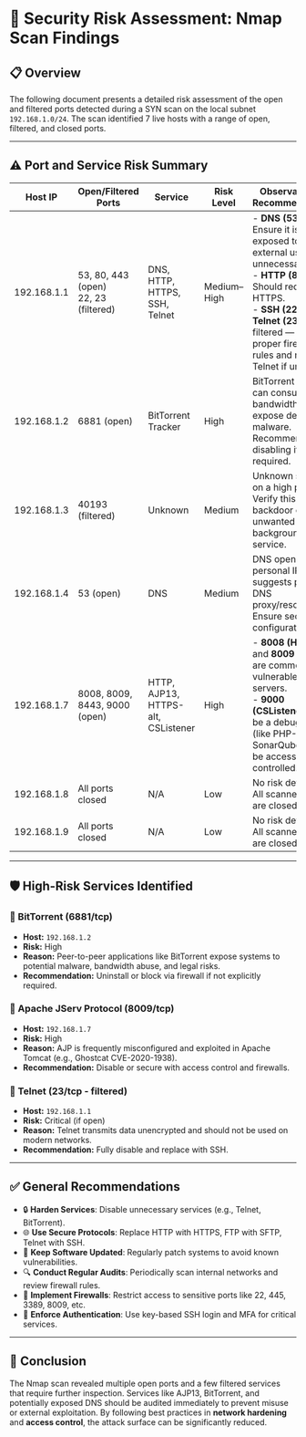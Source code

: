 # 🔐 Security Risk Assessment: Nmap Scan Findings

## 📋 Overview

The following document presents a detailed risk assessment of the open and filtered ports detected during a SYN scan on the local subnet `192.168.1.0/24`. The scan identified 7 live hosts with a range of open, filtered, and closed ports.

---

## ⚠️ Port and Service Risk Summary

| Host IP        | Open/Filtered Ports          | Service                  | Risk Level | Observations & Recommendations |
|----------------|------------------------------|--------------------------|------------|--------------------------------|
| 192.168.1.1    | 53, 80, 443 (open) <br> 22, 23 (filtered) | DNS, HTTP, HTTPS, SSH, Telnet | Medium–High | - **DNS (53)**: Ensure it is not exposed to external users unnecessarily. <br> - **HTTP (80)**: Should redirect to HTTPS. <br> - **SSH (22)** and **Telnet (23)** are filtered — ensure proper firewall rules and remove Telnet if unused. |
| 192.168.1.2    | 6881 (open)                  | BitTorrent Tracker       | High       | BitTorrent traffic can consume bandwidth and expose devices to malware. Recommend disabling if not required. |
| 192.168.1.3    | 40193 (filtered)             | Unknown                  | Medium     | Unknown service on a high port. Verify this is not a backdoor or unwanted background service. |
| 192.168.1.4    | 53 (open)                    | DNS                      | Medium     | DNS open on a personal IP suggests possible DNS proxy/resolver. Ensure secure configuration. |
| 192.168.1.7    | 8008, 8009, 8443, 9000 (open)| HTTP, AJP13, HTTPS-alt, CSListener | High       | - **8008 (HTTP)** and **8009 (AJP13)** are common in vulnerable Tomcat servers. <br> - **9000 (CSListener)** could be a debugger port (like PHP-FPM or SonarQube). Must be access-controlled. |
| 192.168.1.8    | All ports closed             | N/A                      | Low        | No risk detected. All scanned ports are closed. |
| 192.168.1.9    | All ports closed             | N/A                      | Low        | No risk detected. All scanned ports are closed. |

---

## 🛡️ High-Risk Services Identified

### 📌 BitTorrent (6881/tcp)
- **Host:** `192.168.1.2`
- **Risk:** High
- **Reason:** Peer-to-peer applications like BitTorrent expose systems to potential malware, bandwidth abuse, and legal risks.  
- **Recommendation:** Uninstall or block via firewall if not explicitly required.

### 📌 Apache JServ Protocol (8009/tcp)
- **Host:** `192.168.1.7`
- **Risk:** High
- **Reason:** AJP is frequently misconfigured and exploited in Apache Tomcat (e.g., Ghostcat CVE-2020-1938).  
- **Recommendation:** Disable or secure with access control and firewalls.

### 📌 Telnet (23/tcp - filtered)
- **Host:** `192.168.1.1`
- **Risk:** Critical (if open)
- **Reason:** Telnet transmits data unencrypted and should not be used on modern networks.  
- **Recommendation:** Fully disable and replace with SSH.

---

## ✅ General Recommendations

- 🔒 **Harden Services**: Disable unnecessary services (e.g., Telnet, BitTorrent).
- 🌐 **Use Secure Protocols**: Replace HTTP with HTTPS, FTP with SFTP, Telnet with SSH.
- 🔄 **Keep Software Updated**: Regularly patch systems to avoid known vulnerabilities.
- 🔍 **Conduct Regular Audits**: Periodically scan internal networks and review firewall rules.
- 🧱 **Implement Firewalls**: Restrict access to sensitive ports like 22, 445, 3389, 8009, etc.
- 🔑 **Enforce Authentication**: Use key-based SSH login and MFA for critical services.

---

## 📅 Conclusion

The Nmap scan revealed multiple open ports and a few filtered services that require further inspection. Services like AJP13, BitTorrent, and potentially exposed DNS should be audited immediately to prevent misuse or external exploitation. By following best practices in **network hardening** and **access control**, the attack surface can be significantly reduced.


